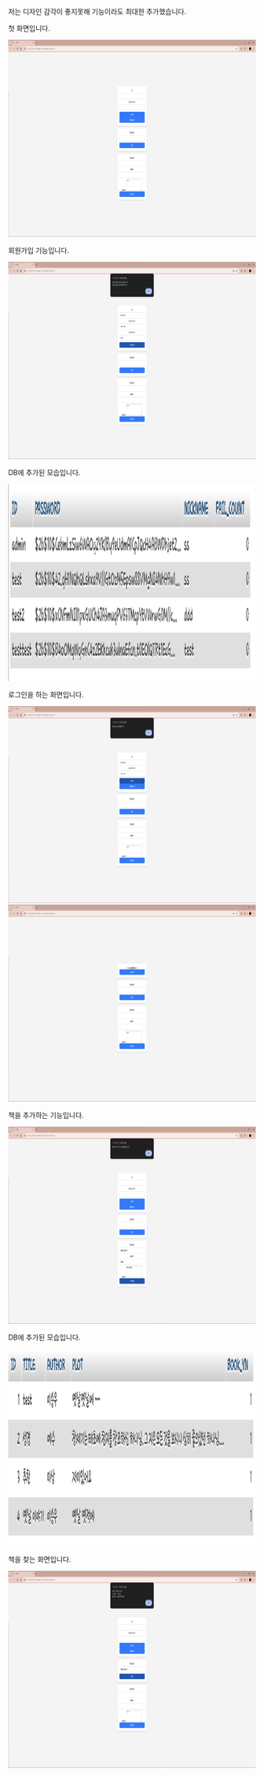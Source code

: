 저는 디자인 감각이 좋지못해 기능이라도 최대한 추가했습니다.

첫 화면입니다.

<img src="https://github.com/seungwoo505/LG-U-PLUS-UREKA-2AN/blob/main/3Week/12Day/image/main.png" height="400"/>

회원가입 기능입니다.

<img src="https://github.com/seungwoo505/LG-U-PLUS-UREKA-2AN/blob/main/3Week/12Day/image/sign.png" height="400"/>

DB에 추가된 모습입니다.

<img src="https://github.com/seungwoo505/LG-U-PLUS-UREKA-2AN/blob/main/3Week/12Day/image/sign_DB.png" height="400"/>

로그인을 하는 화면입니다.

<img src="https://github.com/seungwoo505/LG-U-PLUS-UREKA-2AN/blob/main/3Week/12Day/image/login.png" height="400"/>

<img src="https://github.com/seungwoo505/LG-U-PLUS-UREKA-2AN/blob/main/3Week/12Day/image/login2.png" height="400"/>

책을 추가하는 기능입니다.

<img src="https://github.com/seungwoo505/LG-U-PLUS-UREKA-2AN/blob/main/3Week/12Day/image/bookAdd.png" height="400"/>

DB에 추가된 모습입니다.

<img src="https://github.com/seungwoo505/LG-U-PLUS-UREKA-2AN/blob/main/3Week/12Day/image/bookAddDB.png" height="400"/>

책을 찾는 화면입니다.

<img src="https://github.com/seungwoo505/LG-U-PLUS-UREKA-2AN/blob/main/3Week/12Day/image/bookCheck.png" height="400"/>